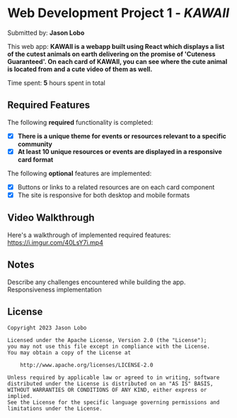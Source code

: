 # Web Development Project 1 - *KAWAII*

Submitted by: **Jason Lobo**

This web app: **KAWAII is a webapp built using React which displays a list of the cutest animals on earth delivering on the promise of 'Cuteness Guaranteed'. On each card of KAWAII, you can see where the cute animal is located from and a cute video of them as well.**

Time spent: **5** hours spent in total

## Required Features

The following **required** functionality is completed:

- [x] **There is a unique theme for events or resources relevant to a specific community**
- [x] **At least 10 unique resources or events are displayed in a responsive card format**

The following **optional** features are implemented:

- [x] Buttons or links to a related resources are on each card component
- [x] The site is responsive for both desktop and mobile formats

## Video Walkthrough

Here's a walkthrough of implemented required features:
https://i.imgur.com/40LsY7i.mp4

## Notes

Describe any challenges encountered while building the app.
Responsiveness implementation

## License

    Copyright 2023 Jason Lobo

    Licensed under the Apache License, Version 2.0 (the "License");
    you may not use this file except in compliance with the License.
    You may obtain a copy of the License at

        http://www.apache.org/licenses/LICENSE-2.0

    Unless required by applicable law or agreed to in writing, software
    distributed under the License is distributed on an "AS IS" BASIS,
    WITHOUT WARRANTIES OR CONDITIONS OF ANY KIND, either express or implied.
    See the License for the specific language governing permissions and
    limitations under the License.
